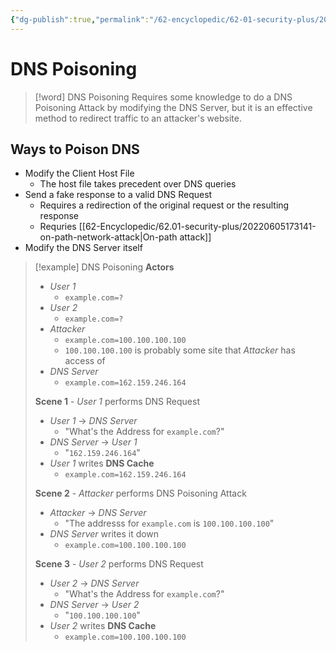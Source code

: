 ```yaml
---
{"dg-publish":true,"permalink":"/62-encyclopedic/62-01-security-plus/20220605184957-dns-poisoning/","dgHomeLink":true,"dgPassFrontmatter":false}
---
```



# DNS Poisoning

>[!word] DNS Poisoning
> Requires some knowledge to do a DNS Poisoning Attack by modifying the DNS Server, but it is an effective method to redirect traffic to an attacker's website. 

## Ways to Poison DNS

- Modify the Client Host File
	- The host file takes precedent over DNS queries 
- Send a fake response to a valid DNS Request 
	- Requires a redirection of the original request or the resulting response 
	- Requries [[62-Encyclopedic/62.01-security-plus/20220605173141-on-path-network-attack|On-path attack]]
- Modify the DNS Server itself 

> [!example] DNS Poisoning 
> **Actors**
> - *User 1* 
>     - `example.com=?`
> - *User 2*
>     - `example.com=?`
> - *Attacker*
>     - `example.com=100.100.100.100` 
>     - `100.100.100.100` is probably some site that *Attacker* has access of
> - *DNS Server* 
>     - `example.com=162.159.246.164`
> 
> **Scene 1** - *User 1* performs DNS Request 
> - *User 1* -> *DNS Server*
>     - "What's the Address for `example.com`?"
> - *DNS Server* -> *User 1*
>     - "`162.159.246.164`" 
> - *User 1* writes **DNS Cache**
>     - `example.com=162.159.246.164`
> 
> **Scene 2** - *Attacker* performs DNS Poisoning Attack 
> - *Attacker* -> *DNS Server* 
>     - "The addresss for `example.com` is `100.100.100.100`"
> - *DNS Server* writes it down 
>     - `example.com=100.100.100.100`
> 
> **Scene 3** - *User 2* performs DNS Request 
> - *User 2* -> *DNS Server*
>     - "What's the Address for `example.com`?"
> - *DNS Server* -> *User 2*
>     - "`100.100.100.100`" 
> - *User 2* writes **DNS Cache**
>     - `example.com=100.100.100.100`
